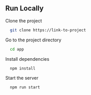 
## Run Locally

Clone the project

```bash
  git clone https://link-to-project
```

Go to the project directory

```bash
  cd app
```

Install dependencies

```bash
  npm install
```

Start the server

```bash
  npm run start
```

